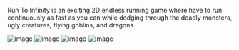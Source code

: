 Run To Infinity is an exciting 2D endless running game where have to run continuously as fast as you can while dodging through the deadly monsters, ugly creatures, flying goblins, and dragons.

![image](https://github.com/user-attachments/assets/23c435a0-b7a4-4bcf-a2ed-7a533021b064)
![image](https://github.com/user-attachments/assets/cc1dcd7f-dd4f-43d5-81da-251d1b2fae25)
![image](https://github.com/user-attachments/assets/a7ed6483-f6cb-4ebd-ac3a-4c205fa56893)
![image](https://github.com/user-attachments/assets/b372b0a8-da1b-416b-b87f-51df3f4d2347)
